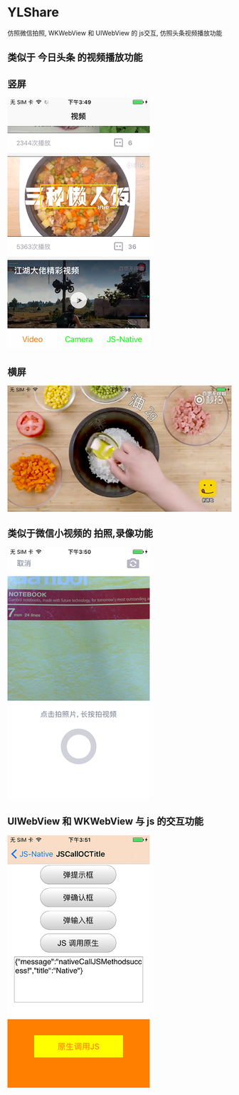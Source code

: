 # YLShare
仿照微信拍照, WKWebView 和 UIWebView 的 js交互, 仿照头条视频播放功能

## 类似于 今日头条 的视频播放功能
## 竖屏
![image](https://github.com/LinTransform/YLShare/blob/master/YLShare/Resources/githubPreview/videoPreview.PNG)
## 横屏
![image](https://github.com/LinTransform/YLShare/blob/master/YLShare/Resources/githubPreview/videoPreview2.PNG)

## 类似于微信小视频的 拍照,录像功能

![image](https://github.com/LinTransform/YLShare/blob/master/YLShare/Resources/githubPreview/cameraPreview.PNG)

## UIWebView 和 WKWebView 与 js 的交互功能

![image](https://github.com/LinTransform/YLShare/blob/master/YLShare/Resources/githubPreview/js-nativePreview.PNG)
